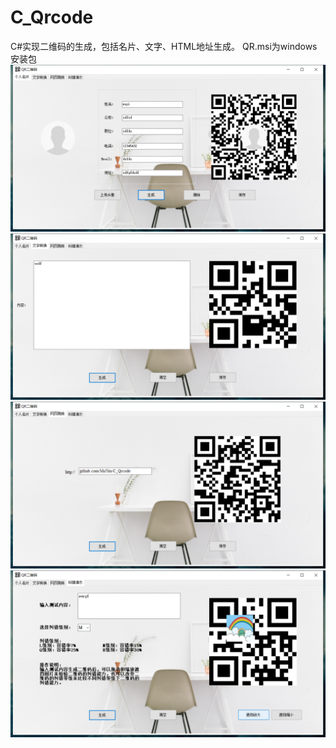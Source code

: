 # C_Qrcode
C#实现二维码的生成，包括名片、文字、HTML地址生成。
QR.msi为windows安装包
![image](https://github.com/MuYim/C_Qrcode/blob/master/4.png)
![image](https://github.com/MuYim/C_Qrcode/blob/master/5.png)
![image](https://github.com/MuYim/C_Qrcode/blob/master/6.png)
![image](https://github.com/MuYim/C_Qrcode/blob/master/7.png)
